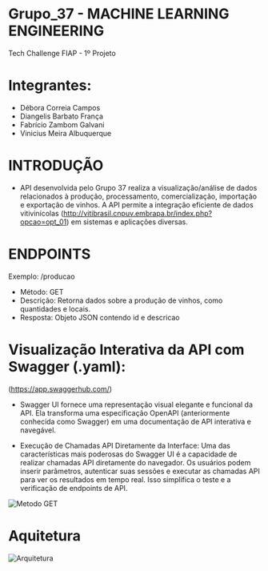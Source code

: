 # Grupo_37 -  MACHINE LEARNING ENGINEERING

Tech Challenge FIAP - 1º Projeto 

# Integrantes: 
- Débora Correia Campos
- Diangelis Barbato França
- Fabrício Zambom Galvani
- Vinicius Meira Albuquerque


# INTRODUÇÃO
  - API desenvolvida pelo Grupo 37 realiza a visualização/análise de dados relacionados à produção, processamento, comercialização, importação e exportação de vinhos. A API permite a integração eficiente de dados vitivinícolas (http://vitibrasil.cnpuv.embrapa.br/index.php?opcao=opt_01) em sistemas e aplicações diversas. 

# ENDPOINTS 
Exemplo: /producao
- Método: GET
- Descrição: Retorna dados sobre a produção de vinhos, como quantidades e locais.
- Resposta: Objeto JSON contendo id e descricao

# Visualização Interativa da API com Swagger (.yaml):
(https://app.swaggerhub.com/)

- Swagger UI fornece uma representação visual elegante e funcional da API. Ela transforma uma especificação OpenAPI (anteriormente conhecida como Swagger) em uma documentação de API interativa e navegável.
  
- Execução de Chamadas API Diretamente da Interface:
Uma das características mais poderosas do Swagger UI é a capacidade de realizar chamadas API diretamente do navegador. Os usuários podem inserir parâmetros, autenticar suas sessões e executar as chamadas API para ver os resultados em tempo real. Isso simplifica o teste e a verificação de endpoints de API.

![Metodo GET](https://github.com/DiangelisF/Grupo_37/assets/170565693/9b84b653-3af0-4d8a-90c0-8e251a9577ec)

# Aquitetura
![Arquitetura](https://github.com/DiangelisF/Grupo_37/assets/170565693/4db6bbe1-328e-4529-a7aa-e5355af6fe0c)




